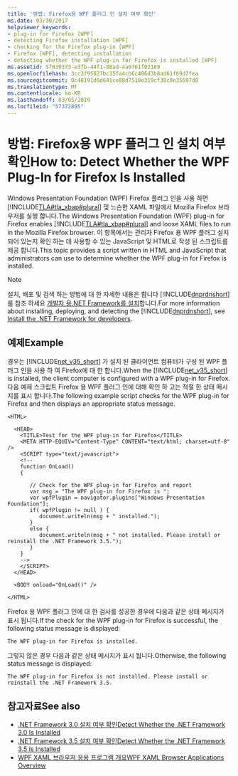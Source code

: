 ```yaml
---
title: '방법: Firefox용 WPF 플러그 인 설치 여부 확인'
ms.date: 03/30/2017
helpviewer_keywords:
- plug-in for Firefox [WPF]
- detecting Firefox installation [WPF]
- checking for the Firefox plug-in [WPF]
- Firefox [WPF], detecting installation
- detecting whether the WPF plug-in for Firefox is installed [WPF]
ms.assetid: 5f839373-e3fb-44f1-88ad-4a0761f02189
ms.openlocfilehash: 3cc2f95627bc35fa4cb6c486d3b8ad61f69d7fea
ms.sourcegitcommit: 0c48191d6d641ce88d7510e319cf38c0e35697d0
ms.translationtype: MT
ms.contentlocale: ko-KR
ms.lasthandoff: 03/05/2019
ms.locfileid: "57372895"
---
```

# <a name="how-to-detect-whether-the-wpf-plug-in-for-firefox-is-installed"></a><span data-ttu-id="bb9e5-102">방법: Firefox용 WPF 플러그 인 설치 여부 확인</span><span class="sxs-lookup"><span data-stu-id="bb9e5-102">How to: Detect Whether the WPF Plug-In for Firefox Is Installed</span></span>
<span data-ttu-id="bb9e5-103">Windows Presentation Foundation (WPF) Firefox 플러그 인을 사용 하면 [!INCLUDE[TLA#tla_xbap#plural](../../../../includes/tlasharptla-xbapsharpplural-md.md)] 및 느슨한 XAML 파일에서 Mozilla Firefox 브라우저를 실행 합니다.</span><span class="sxs-lookup"><span data-stu-id="bb9e5-103">The Windows Presentation Foundation (WPF) plug-in for Firefox enables [!INCLUDE[TLA#tla_xbap#plural](../../../../includes/tlasharptla-xbapsharpplural-md.md)] and loose XAML files to run in the Mozilla Firefox browser.</span></span> <span data-ttu-id="bb9e5-104">이 항목에서는 관리자 Firefox 용 WPF 플러그 설치 되어 있는지 확인 하는 데 사용할 수 있는 JavaScript 및 HTML로 작성 된 스크립트를 제공 합니다.</span><span class="sxs-lookup"><span data-stu-id="bb9e5-104">This topic provides a script written in HTML and JavaScript that administrators can use to determine whether the WPF plug-in for Firefox is installed.</span></span>  
  
> [!NOTE]
>  <span data-ttu-id="bb9e5-105">설치, 배포 및 검색 하는 방법에 대 한 자세한 내용은 합니다 [!INCLUDE[dnprdnshort](../../../../includes/dnprdnshort-md.md)]를 참조 하세요 [개발자 용.NET Framework를 설치](../../install/guide-for-developers.md)합니다.</span><span class="sxs-lookup"><span data-stu-id="bb9e5-105">For more information about installing, deploying, and detecting the [!INCLUDE[dnprdnshort](../../../../includes/dnprdnshort-md.md)], see [Install the .NET Framework for developers](../../install/guide-for-developers.md).</span></span>  
  
## <a name="example"></a><span data-ttu-id="bb9e5-106">예제</span><span class="sxs-lookup"><span data-stu-id="bb9e5-106">Example</span></span>  
 <span data-ttu-id="bb9e5-107">경우는 [!INCLUDE[net_v35_short](../../../../includes/net-v35-short-md.md)] 가 설치 된 클라이언트 컴퓨터가 구성 된 WPF 플러그 인을 사용 하 여 Firefox에 대 한 합니다.</span><span class="sxs-lookup"><span data-stu-id="bb9e5-107">When the [!INCLUDE[net_v35_short](../../../../includes/net-v35-short-md.md)] is installed, the client computer is configured with a WPF plug-in for Firefox.</span></span> <span data-ttu-id="bb9e5-108">다음 예제 스크립트 Firefox 용 WPF 플러그 인에 대해 확인 하 고는 적절 한 상태 메시지를 표시 합니다.</span><span class="sxs-lookup"><span data-stu-id="bb9e5-108">The following example script checks for the WPF plug-in for Firefox and then displays an appropriate status message.</span></span>  
  
```  
<HTML>  
  
  <HEAD>  
    <TITLE>Test for the WPF plug-in for Firefox</TITLE>  
    <META HTTP-EQUIV="Content-Type" CONTENT="text/html; charset=utf-8" />  
    <SCRIPT type="text/javascript">  
    <!--  
    function OnLoad()  
    {  
  
       // Check for the WPF plug-in for Firefox and report  
       var msg = "The WPF plug-in for Firefox is ";  
       var wpfPlugin = navigator.plugins["Windows Presentation Foundation"];  
       if( wpfPlugin != null ) {  
          document.writeln(msg + " installed.");  
       }  
       else {  
          document.writeln(msg + " not installed. Please install or reinstall the .NET Framework 3.5.");  
       }  
    }  
    -->  
    </SCRIPT>  
  </HEAD>  
  
  <BODY onload="OnLoad()" />  
  
</HTML>  
```  
  
 <span data-ttu-id="bb9e5-109">Firefox 용 WPF 플러그 인에 대 한 검사를 성공한 경우에 다음과 같은 상태 메시지가 표시 됩니다.</span><span class="sxs-lookup"><span data-stu-id="bb9e5-109">If the check for the WPF plug-in for Firefox is successful, the following status message is displayed:</span></span>  
  
 `The WPF plug-in for Firefox is installed.`  
  
 <span data-ttu-id="bb9e5-110">그렇지 않은 경우 다음과 같은 상태 메시지가 표시 됩니다.</span><span class="sxs-lookup"><span data-stu-id="bb9e5-110">Otherwise, the following status message is displayed:</span></span>  
  
 `The WPF plug-in for Firefox is not installed. Please install or reinstall the .NET Framework 3.5.`  
  
## <a name="see-also"></a><span data-ttu-id="bb9e5-111">참고자료</span><span class="sxs-lookup"><span data-stu-id="bb9e5-111">See also</span></span>
- [<span data-ttu-id="bb9e5-112">.NET Framework 3.0 설치 여부 확인</span><span class="sxs-lookup"><span data-stu-id="bb9e5-112">Detect Whether the .NET Framework 3.0 Is Installed</span></span>](how-to-detect-whether-the-net-framework-3-0-is-installed.md)
- [<span data-ttu-id="bb9e5-113">.NET Framework 3.5 설치 여부 확인</span><span class="sxs-lookup"><span data-stu-id="bb9e5-113">Detect Whether the .NET Framework 3.5 Is Installed</span></span>](how-to-detect-whether-the-net-framework-3-5-is-installed.md)
- [<span data-ttu-id="bb9e5-114">WPF XAML 브라우저 응용 프로그램 개요</span><span class="sxs-lookup"><span data-stu-id="bb9e5-114">WPF XAML Browser Applications Overview</span></span>](wpf-xaml-browser-applications-overview.md)
